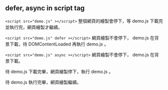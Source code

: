 ## defer, async in script tag
`<script src="demo.js" ></script>`
整個網頁的繪製會停下，等 demo.js 下載完並執行完，網頁繪製才繼續。

`<script src="demo.js" defer ></script>`
網頁繪製不會停下， demo.js 在背景下載，待 DOMContentLoaded 再執行 demo.js 。

`<script src="demo.js" async ></script>`
網頁繪製不會停下， demo.js 在背景下載。

待 demo.js 下載完畢，網頁繪製停下，執行 demo.js 。

待 demo.js 執行完畢，網頁繪製繼續。
